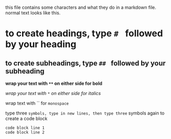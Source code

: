 this file contains some characters and what they do in a markdown file. normal text looks like this.

# to create headings, type `# ` followed by your heading

## to create subheadings, type `## ` followed by your subheading

**wrap your text with `**` on either side for bold**

*wrap your text with `*` on either side for italics*

wrap text with `` for `monospace`

type three ``` symbols, type in new lines, then type three ``` symbols again to create a code block
```
code block line 1
code block line 2
```
